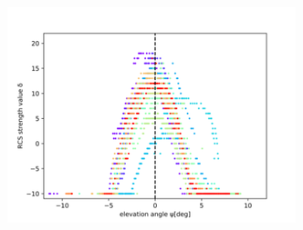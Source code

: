 <img src="https://github.com/tom13133/python_drawing/blob/master/azimuth_scatter/azimuth_scatter.png" width="800">
